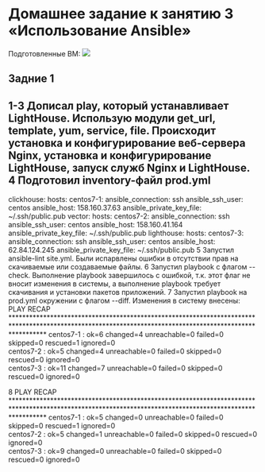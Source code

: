 # Домашнее задание к занятию 3 «Использование Ansible»
Подготовленные ВМ:
<image src="img/1.png"> 
## Задние 1 
1-3 Дописал play, который устанавливает LightHouse. Использую модули get_url, template, yum, service, file. Происходит установка и конфигурирование веб-сервера Nginx, установка и конфигурирование LightHouse, запуск служб Nginx и LightHouse.
4 Подготовил inventory-файл prod.yml
---
clickhouse:
  hosts:
    centos7-1:
      ansible_connection: ssh
      ansible_ssh_user: centos
      ansible_host: 158.160.37.63
      ansible_private_key_file: ~/.ssh/public.pub
vector:
  hosts:
    centos7-2:
      ansible_connection: ssh
      ansible_ssh_user: centos
      ansible_host: 158.160.41.164
      ansible_private_key_file: ~/.ssh/public.pub
lighthouse:
  hosts:
    centos7-3:
      ansible_connection: ssh
      ansible_ssh_user: centos
      ansible_host: 62.84.124.245
      ansible_private_key_file: ~/.ssh/public.pub
5 Запустил ansible-lint site.yml. Были испарвлены ошибки в отсутствии прав на скачиваемые или создаваемые файлы.
6 Запустил playbook с флагом --check. Выполнение playbook завершилось с ошибкой, т.к. этот флаг не вносит изменения в системы, а выполнение playbook требует скачивания и установки пакетов приложений.
7 Запустил playbook на prod.yml окружении с флагом --diff. Изменения в систему внесены:
 PLAY RECAP *********************************************************************************************************************************************************
centos7-1                  : ok=6    changed=4    unreachable=0    failed=0    skipped=0    rescued=1    ignored=0   
centos7-2                  : ok=5    changed=4    unreachable=0    failed=0    skipped=0    rescued=0    ignored=0  
centos7-3                  : ok=11   changed=7    unreachable=0    failed=0    skipped=0    rescued=0    ignored=0 

8  PLAY RECAP *********************************************************************************************************************************************************
centos7-1                  : ok=5    changed=0    unreachable=0    failed=0    skipped=0    rescued=1    ignored=0   
centos7-2                  : ok=5    changed=1    unreachable=0    failed=0    skipped=0    rescued=0    ignored=0  
centos7-3                  : ok=9    changed=0    unreachable=0    failed=0    skipped=0    rescued=0    ignored=0 